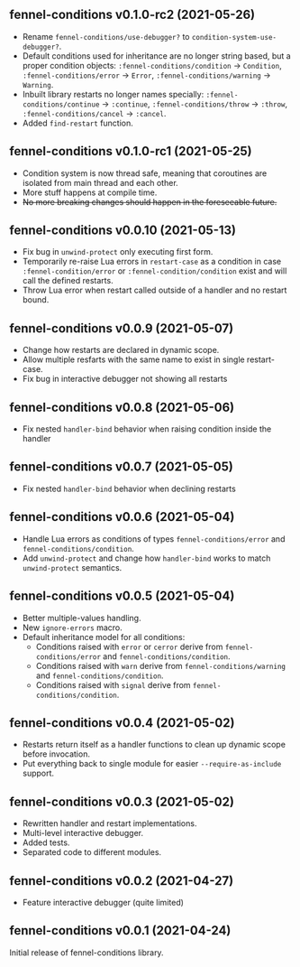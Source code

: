 ## fennel-conditions v0.1.0-rc2 (2021-05-26)

- Rename `fennel-conditions/use-debugger?` to `condition-system-use-debugger?`.
- Default conditions used for inheritance are no longer string based, but a proper condition objects:
  `:fennel-conditions/condition` -> `Condition`,
  `:fennel-conditions/error` -> `Error`,
  `:fennel-conditions/warning` -> `Warning`.
- Inbuilt library restarts no longer names specially:
  `:fennel-conditions/continue` -> `:continue`,
  `:fennel-conditions/throw` -> `:throw`,
  `:fennel-conditions/cancel` -> `:cancel`.
- Added `find-restart` function.

## fennel-conditions v0.1.0-rc1 (2021-05-25)

- Condition system is now thread safe, meaning that coroutines are isolated from main thread and each other.
- More stuff happens at compile time.
- ~~No more breaking changes should happen in the foreseeable future.~~

## fennel-conditions v0.0.10 (2021-05-13)

- Fix bug in `unwind-protect` only executing first form.
- Temporarily re-raise Lua errors in `restart-case` as a condition in case `:fennel-condition/error` or `:fennel-condition/condition` exist and will call the defined restarts.
- Throw Lua error when restart called outside of a handler and no restart bound.

## fennel-conditions v0.0.9 (2021-05-07)

- Change how restarts are declared in dynamic scope.
- Allow multiple resfarts with the same name to exist in single restart-case.
- Fix bug in interactive debugger not showing all restarts

## fennel-conditions v0.0.8 (2021-05-06)

- Fix nested `handler-bind` behavior when raising condition inside the handler

## fennel-conditions v0.0.7 (2021-05-05)

- Fix nested `handler-bind` behavior when declining restarts

## fennel-conditions v0.0.6 (2021-05-04)

- Handle Lua errors as conditions of types `fennel-conditions/error` and `fennel-conditions/condition`.
- Add `unwind-protect` and change how `handler-bind` works to match `unwind-protect` semantics.

## fennel-conditions v0.0.5 (2021-05-04)

- Better multiple-values handling.
- New `ignore-errors` macro.
- Default inheritance model for all conditions:
  - Conditions raised with `error` or `cerror` derive from `fennel-conditions/error` and `fennel-conditions/condition`.
  - Conditions raised with `warn` derive from `fennel-conditions/warning`  and `fennel-conditions/condition`.
  - Conditions raised with `signal` derive from `fennel-conditions/condition`.

## fennel-conditions v0.0.4 (2021-05-02)

- Restarts return itself as a handler functions to clean up dynamic scope before invocation.
- Put everything back to single module for easier `--require-as-include` support.

## fennel-conditions v0.0.3 (2021-05-02)

- Rewritten handler and restart implementations.
- Multi-level interactive debugger.
- Added tests.
- Separated code to different modules.

## fennel-conditions v0.0.2 (2021-04-27)

- Feature interactive debugger (quite limited)

## fennel-conditions v0.0.1 (2021-04-24)

Initial release of fennel-conditions library.
